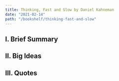 ```yaml
---
title: Thinking, Fast and Slow by Daniel Kahneman
date: "2021-02-14"
path: "/bookshelf/thinking-fast-and-slow"
---
```

## I. Brief Summary

## II. Big Ideas

## III. Quotes